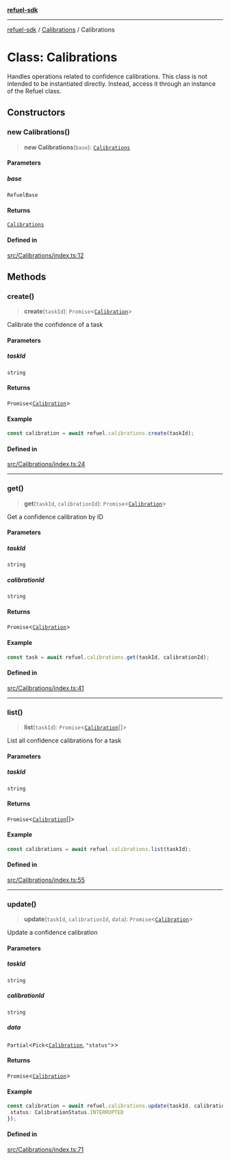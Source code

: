 [**refuel-sdk**](../../README.md)

***

[refuel-sdk](../../modules.md) / [Calibrations](../README.md) / Calibrations

# Class: Calibrations

Handles operations related to confidence calibrations.
This class is not intended to be instantiated directly.
Instead, access it through an instance of the Refuel class.

## Constructors

### new Calibrations()

> **new Calibrations**(`base`): [`Calibrations`](Calibrations.md)

#### Parameters

##### base

`RefuelBase`

#### Returns

[`Calibrations`](Calibrations.md)

#### Defined in

[src/Calibrations/index.ts:12](https://github.com/refuel-ai/refuel-sdk/blob/16874f20b5fcb3c7bb7b9b1c20e6a2b25e10328d/src/Calibrations/index.ts#L12)

## Methods

### create()

> **create**(`taskId`): `Promise`\<[`Calibration`](../../types/interfaces/Calibration.md)\>

Calibrate the confidence of a task

#### Parameters

##### taskId

`string`

#### Returns

`Promise`\<[`Calibration`](../../types/interfaces/Calibration.md)\>

#### Example

```ts
const calibration = await refuel.calibrations.create(taskId);
```

#### Defined in

[src/Calibrations/index.ts:24](https://github.com/refuel-ai/refuel-sdk/blob/16874f20b5fcb3c7bb7b9b1c20e6a2b25e10328d/src/Calibrations/index.ts#L24)

***

### get()

> **get**(`taskId`, `calibrationId`): `Promise`\<[`Calibration`](../../types/interfaces/Calibration.md)\>

Get a confidence calibration by ID

#### Parameters

##### taskId

`string`

##### calibrationId

`string`

#### Returns

`Promise`\<[`Calibration`](../../types/interfaces/Calibration.md)\>

#### Example

```ts
const task = await refuel.calibrations.get(taskId, calibrationId);
```

#### Defined in

[src/Calibrations/index.ts:41](https://github.com/refuel-ai/refuel-sdk/blob/16874f20b5fcb3c7bb7b9b1c20e6a2b25e10328d/src/Calibrations/index.ts#L41)

***

### list()

> **list**(`taskId`): `Promise`\<[`Calibration`](../../types/interfaces/Calibration.md)[]\>

List all confidence calibrations for a task

#### Parameters

##### taskId

`string`

#### Returns

`Promise`\<[`Calibration`](../../types/interfaces/Calibration.md)[]\>

#### Example

```ts
const calibrations = await refuel.calibrations.list(taskId);
```

#### Defined in

[src/Calibrations/index.ts:55](https://github.com/refuel-ai/refuel-sdk/blob/16874f20b5fcb3c7bb7b9b1c20e6a2b25e10328d/src/Calibrations/index.ts#L55)

***

### update()

> **update**(`taskId`, `calibrationId`, `data`): `Promise`\<[`Calibration`](../../types/interfaces/Calibration.md)\>

Update a confidence calibration

#### Parameters

##### taskId

`string`

##### calibrationId

`string`

##### data

`Partial`\<`Pick`\<[`Calibration`](../../types/interfaces/Calibration.md), `"status"`\>\>

#### Returns

`Promise`\<[`Calibration`](../../types/interfaces/Calibration.md)\>

#### Example

```ts
const calibration = await refuel.calibrations.update(taskId, calibrationId, {
 status: CalibrationStatus.INTERRUPTED
});
```

#### Defined in

[src/Calibrations/index.ts:71](https://github.com/refuel-ai/refuel-sdk/blob/16874f20b5fcb3c7bb7b9b1c20e6a2b25e10328d/src/Calibrations/index.ts#L71)

